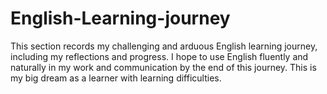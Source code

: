 # English-Learning-journey

This section records my challenging and arduous English learning journey, including my reflections and progress. I hope to use English fluently and naturally in my work and communication by the end of this journey. This is my big dream as a learner with learning difficulties.
